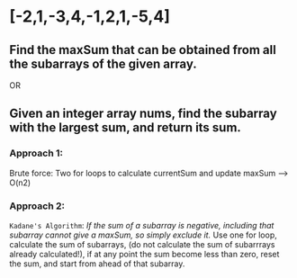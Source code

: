 # [-2,1,-3,4,-1,2,1,-5,4]

## Find the maxSum that can be obtained from all the subarrays of the given array.
OR
## Given an integer array nums, find the subarray with the largest sum, and return its sum.

### Approach 1:
Brute force: Two for loops to calculate currentSum and update maxSum --> O(n2)

### Approach 2:
`Kadane's Algorithm`: *If the sum of a subarray is negative, including that subarray cannot give a maxSum, so simply exclude it.*
Use one for loop, calculate the sum of subarrays, (do not calculate the sum of subarrrays already calculated!), if at any point the sum become less than zero, reset the sum, and start from ahead of that subarray.
